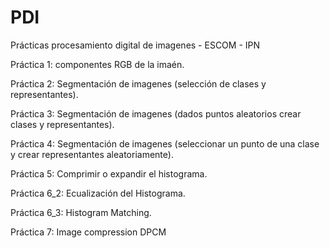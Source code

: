 # PDI
Prácticas procesamiento digital de imagenes - ESCOM - IPN

Práctica 1: componentes RGB de la imaén.

Práctica 2: Segmentación de imagenes (selección de clases y representantes).

Práctica 3: Segmentación de imagenes (dados puntos aleatorios crear clases y representantes).

Práctica 4: Segmentación de imagenes (seleccionar un punto de una clase y crear representantes aleatoriamente).

Práctica 5: Comprimir o expandir el histograma.

Práctica 6_2: Ecualización del Histograma.

Práctica 6_3: Histogram Matching.

Práctica 7: Image compression DPCM
